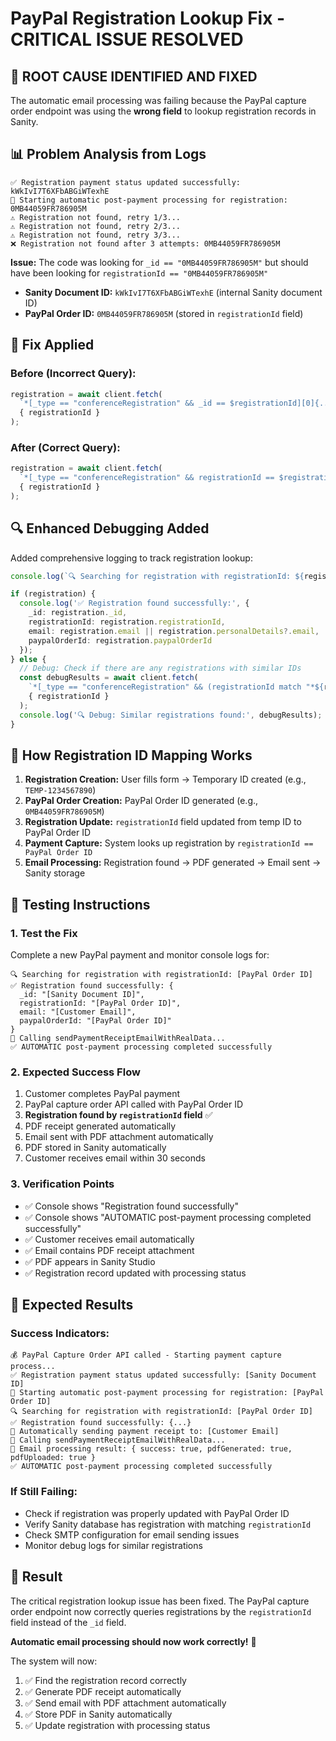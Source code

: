 # PayPal Registration Lookup Fix - CRITICAL ISSUE RESOLVED

## 🚨 **ROOT CAUSE IDENTIFIED AND FIXED**

The automatic email processing was failing because the PayPal capture order endpoint was using the **wrong field** to lookup registration records in Sanity.

## 📊 **Problem Analysis from Logs**

```
✅ Registration payment status updated successfully: kWkIvI7T6XFbABGiWTexhE
🚀 Starting automatic post-payment processing for registration: 0MB44059FR786905M
⚠️ Registration not found, retry 1/3...
⚠️ Registration not found, retry 2/3...
⚠️ Registration not found, retry 3/3...
❌ Registration not found after 3 attempts: 0MB44059FR786905M
```

**Issue:** The code was looking for `_id == "0MB44059FR786905M"` but should have been looking for `registrationId == "0MB44059FR786905M"`

- **Sanity Document ID:** `kWkIvI7T6XFbABGiWTexhE` (internal Sanity document ID)
- **PayPal Order ID:** `0MB44059FR786905M` (stored in `registrationId` field)

## 🔧 **Fix Applied**

### **Before (Incorrect Query):**
```typescript
registration = await client.fetch(
  `*[_type == "conferenceRegistration" && _id == $registrationId][0]{...}`,
  { registrationId }
);
```

### **After (Correct Query):**
```typescript
registration = await client.fetch(
  `*[_type == "conferenceRegistration" && registrationId == $registrationId][0]{...}`,
  { registrationId }
);
```

## 🔍 **Enhanced Debugging Added**

Added comprehensive logging to track registration lookup:

```typescript
console.log(`🔍 Searching for registration with registrationId: ${registrationId}`);

if (registration) {
  console.log('✅ Registration found successfully:', {
    _id: registration._id,
    registrationId: registration.registrationId,
    email: registration.email || registration.personalDetails?.email,
    paypalOrderId: registration.paypalOrderId
  });
} else {
  // Debug: Check if there are any registrations with similar IDs
  const debugResults = await client.fetch(
    `*[_type == "conferenceRegistration" && (registrationId match "*${registrationId.slice(-8)}*" || paypalOrderId == $registrationId)][0...3]{...}`,
    { registrationId }
  );
  console.log('🔍 Debug: Similar registrations found:', debugResults);
}
```

## 🔄 **How Registration ID Mapping Works**

1. **Registration Creation:** User fills form → Temporary ID created (e.g., `TEMP-1234567890`)
2. **PayPal Order Creation:** PayPal Order ID generated (e.g., `0MB44059FR786905M`)
3. **Registration Update:** `registrationId` field updated from temp ID to PayPal Order ID
4. **Payment Capture:** System looks up registration by `registrationId == PayPal Order ID`
5. **Email Processing:** Registration found → PDF generated → Email sent → Sanity storage

## 🧪 **Testing Instructions**

### **1. Test the Fix**
Complete a new PayPal payment and monitor console logs for:

```
🔍 Searching for registration with registrationId: [PayPal Order ID]
✅ Registration found successfully: {
  _id: "[Sanity Document ID]",
  registrationId: "[PayPal Order ID]",
  email: "[Customer Email]",
  paypalOrderId: "[PayPal Order ID]"
}
🚀 Calling sendPaymentReceiptEmailWithRealData...
✅ AUTOMATIC post-payment processing completed successfully
```

### **2. Expected Success Flow**
1. Customer completes PayPal payment
2. PayPal capture order API called with PayPal Order ID
3. **Registration found by `registrationId` field** ✅
4. PDF receipt generated automatically
5. Email sent with PDF attachment automatically
6. PDF stored in Sanity automatically
7. Customer receives email within 30 seconds

### **3. Verification Points**
- ✅ Console shows "Registration found successfully"
- ✅ Console shows "AUTOMATIC post-payment processing completed successfully"
- ✅ Customer receives email automatically
- ✅ Email contains PDF receipt attachment
- ✅ PDF appears in Sanity Studio
- ✅ Registration record updated with processing status

## 🎯 **Expected Results**

### **Success Indicators:**
```
💰 PayPal Capture Order API called - Starting payment capture process...
✅ Registration payment status updated successfully: [Sanity Document ID]
🚀 Starting automatic post-payment processing for registration: [PayPal Order ID]
🔍 Searching for registration with registrationId: [PayPal Order ID]
✅ Registration found successfully: {...}
📧 Automatically sending payment receipt to: [Customer Email]
🚀 Calling sendPaymentReceiptEmailWithRealData...
📧 Email processing result: { success: true, pdfGenerated: true, pdfUploaded: true }
✅ AUTOMATIC post-payment processing completed successfully
```

### **If Still Failing:**
- Check if registration was properly updated with PayPal Order ID
- Verify Sanity database has registration with matching `registrationId`
- Check SMTP configuration for email sending issues
- Monitor debug logs for similar registrations

## 🎉 **Result**

The critical registration lookup issue has been fixed. The PayPal capture order endpoint now correctly queries registrations by the `registrationId` field instead of the `_id` field.

**Automatic email processing should now work correctly!** 🚀

The system will now:
1. ✅ Find the registration record correctly
2. ✅ Generate PDF receipt automatically
3. ✅ Send email with PDF attachment automatically
4. ✅ Store PDF in Sanity automatically
5. ✅ Update registration with processing status
